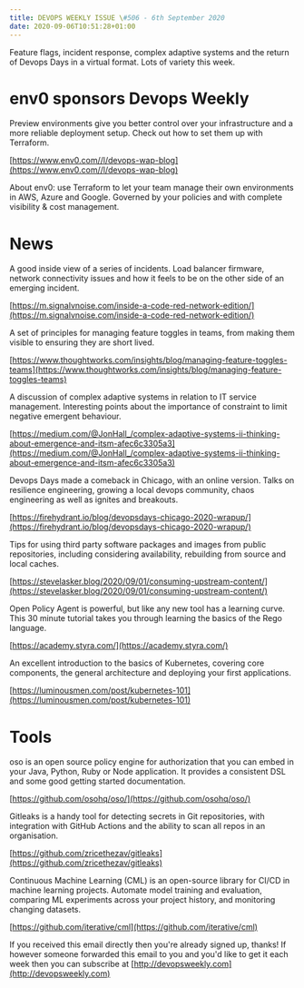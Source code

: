 ```yaml
---
title: DEVOPS WEEKLY ISSUE \#506 - 6th September 2020 
date: 2020-09-06T10:51:28+01:00
---
```


Feature flags, incident response, complex adaptive systems and the return of Devops Days in a virtual format. Lots of variety this week.


env0 sponsors Devops Weekly
========================

Preview environments give you better control over your infrastructure and a more reliable deployment setup. Check out how to set them up with Terraform.

[https://www.env0.com//l/devops-wap-blog](https://www.env0.com//l/devops-wap-blog)

About env0: use Terraform to let your team manage their own environments in AWS, Azure and Google. Governed by your policies and with complete visibility & cost management.


News
====

A good inside view of a series of incidents. Load balancer firmware, network connectivity issues and how it feels to be on the other side of an emerging incident.

[https://m.signalvnoise.com/inside-a-code-red-network-edition/](https://m.signalvnoise.com/inside-a-code-red-network-edition/)


A set of principles for managing feature toggles in teams, from making them visible to ensuring they are short lived.

[https://www.thoughtworks.com/insights/blog/managing-feature-toggles-teams](https://www.thoughtworks.com/insights/blog/managing-feature-toggles-teams)


A discussion of complex adaptive systems in relation to IT service management. Interesting points about the importance of constraint to limit negative emergent behaviour.

[https://medium.com/@JonHall_/complex-adaptive-systems-ii-thinking-about-emergence-and-itsm-afec6c3305a3](https://medium.com/@JonHall_/complex-adaptive-systems-ii-thinking-about-emergence-and-itsm-afec6c3305a3)


Devops Days made a comeback in Chicago, with an online version. Talks on resilience engineering, growing a local devops community, chaos engineering as well as ignites and breakouts.

[https://firehydrant.io/blog/devopsdays-chicago-2020-wrapup/](https://firehydrant.io/blog/devopsdays-chicago-2020-wrapup/)


Tips for using third party software packages and images from public repositories, including considering availability, rebuilding from source and local caches.

[https://stevelasker.blog/2020/09/01/consuming-upstream-content/](https://stevelasker.blog/2020/09/01/consuming-upstream-content/)


Open Policy Agent is powerful, but like any new tool has a learning curve. This 30 minute tutorial takes you through learning the basics of the Rego language.

[https://academy.styra.com/](https://academy.styra.com/)


An excellent introduction to the basics of Kubernetes, covering core components, the general architecture and deploying your first applications.

[https://luminousmen.com/post/kubernetes-101](https://luminousmen.com/post/kubernetes-101)


Tools
=====

oso is an open source policy engine for authorization that you can embed in your Java, Python, Ruby or Node application. It provides a consistent DSL and some good getting started documentation.

[https://github.com/osohq/oso/](https://github.com/osohq/oso/)


Gitleaks is a handy tool for detecting secrets in Git repositories, with integration with GitHub Actions and the ability to scan all repos in an organisation.

[https://github.com/zricethezav/gitleaks](https://github.com/zricethezav/gitleaks)


Continuous Machine Learning (CML) is an open-source library for CI/CD in machine learning projects. Automate model training and evaluation, comparing ML experiments across your project history, and monitoring changing datasets.

[https://github.com/iterative/cml](https://github.com/iterative/cml)


If you received this email directly then you're already signed up, thanks! If however someone forwarded this email to you and you'd like to get it each week then you can subscribe at [http://devopsweekly.com](http://devopsweekly.com)

